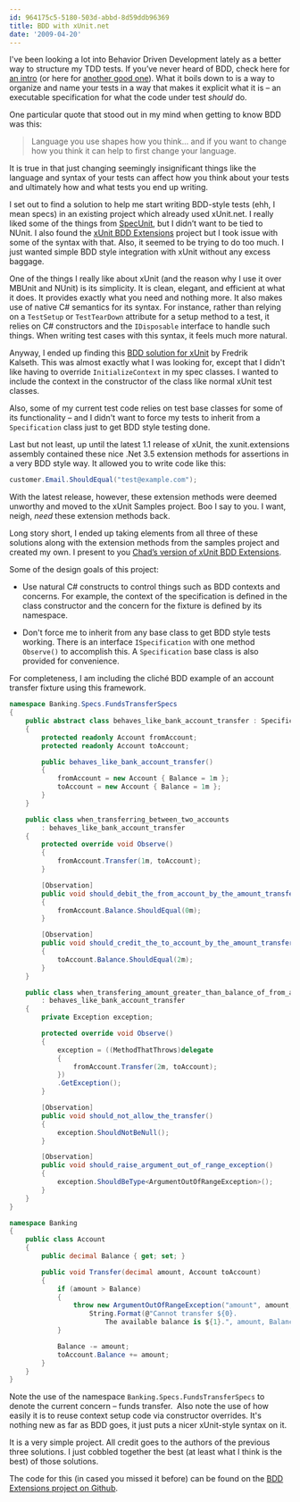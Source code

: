 ```yaml
---
id: 964175c5-5180-503d-abbd-8d59ddb96369
title: BDD with xUnit.net
date: '2009-04-20'
---
```


I've been looking a lot into Behavior Driven Development lately as a better way to structure my TDD tests. If you’ve never heard of BDD, check here for [an intro](http://www.lostechies.com/blogs/sean_chambers/archive/2008/12/07/starting-with-bdd-vs-starting-with-tdd.aspx) (or here for [another good one](http://codebetter.com/blogs/ian_cooper/archive/2009/03/31/seizing-the-bdd-nettle.aspx)). What it boils down to is a way to organize and name your tests in a way that makes it explicit what it is – an executable specification for what the code under test _should_ do.

One particular quote that stood out in my mind when getting to know BDD was this:

> Language you use shapes how you think… and if you want to change how you think it can help to first change your language.

It is true in that just changing seemingly insignificant things like the language and syntax of your tests can affect how you think about your tests and ultimately how and what tests you end up writing.

I set out to find a solution to help me start writing BDD-style tests (ehh, I mean specs) in an existing project which already used xUnit.net. I really liked some of the things from [SpecUnit](http://code.google.com/p/specunit-net/), but I didn’t want to be tied to NUnit. I also found the [xUnit BDD Extensions](https://github.com/BjRo/xunitbddextensions) project but I took issue with some of the syntax with that. Also, it seemed to be trying to do too much. I just wanted simple BDD style integration with xUnit without any excess baggage.

One of the things I really like about xUnit (and the reason why I use it over MBUnit and NUnit) is its simplicity. It is clean, elegant, and efficient at what it does. It provides exactly what you need and nothing more. It also makes use of native C# semantics for its syntax. For instance, rather than relying on a `TestSetup` or `TestTearDown` attribute for a setup method to a test, it relies on C# constructors and the `IDisposable` interface to handle such things. When writing test cases with this syntax, it feels much more natural.

Anyway, I ended up finding this [BDD solution for xUnit](http://iridescence.no/post/Extending-xUnit-with-a-Custom-ObservationAttribute-for-BDD-Style-Testing.aspx) by Fredrik Kalseth. This was almost exactly what I was looking for, except that I didn't like having to override `InitializeContext` in my spec classes. I wanted to include the context in the constructor of the class like normal xUnit test classes.

Also, some of my current test code relies on test base classes for some of its functionality – and I didn't want to force my tests to inherit from a `Specification` class just to get BDD style testing done.

Last but not least, up until the latest 1.1 release of xUnit, the xunit.extensions assembly contained these nice .Net 3.5 extension methods for assertions in a very BDD style way. It allowed you to write code like this:

```csharp
customer.Email.ShouldEqual("test@example.com");
```

With the latest release, however, these extension methods were deemed unworthy and moved to the xUnit Samples project. Boo I say to you. I want, neigh, _need_ these extension methods back.

Long story short, I ended up taking elements from all three of these solutions along with the extension methods from the samples project and created my own. I present to you [Chad’s version of xUnit BDD Extensions](https://github.com/chadly/xUnit-BDD-Extensions).

Some of the design goals of this project:

* Use natural C# constructs to control things such as BDD contexts and concerns. For example, the context of the specification is defined in the class constructor and the concern for the fixture is defined by its namespace.

* Don't force me to inherit from any base class to get BDD style tests working. There is an interface `ISpecification` with one method `Observe()` to accomplish this. A `Specification` base class is also provided for convenience.

For completeness, I am including the cliché BDD example of an account transfer fixture using this framework.

```csharp
namespace Banking.Specs.FundsTransferSpecs
{
    public abstract class behaves_like_bank_account_transfer : Specification
    {
        protected readonly Account fromAccount;
        protected readonly Account toAccount;

        public behaves_like_bank_account_transfer()
        {
            fromAccount = new Account { Balance = 1m };
            toAccount = new Account { Balance = 1m };
        }
    }

    public class when_transferring_between_two_accounts
        : behaves_like_bank_account_transfer
    {
        protected override void Observe()
        {
            fromAccount.Transfer(1m, toAccount);
        }

        [Observation]
        public void should_debit_the_from_account_by_the_amount_transferred()
        {
            fromAccount.Balance.ShouldEqual(0m);
        }

        [Observation]
        public void should_credit_the_to_account_by_the_amount_transferred()
        {
            toAccount.Balance.ShouldEqual(2m);
        }
    }

    public class when_transfering_amount_greater_than_balance_of_from_account
        : behaves_like_bank_account_transfer
    {
        private Exception exception;

        protected override void Observe()
        {
            exception = ((MethodThatThrows)delegate
            {
                fromAccount.Transfer(2m, toAccount);
            })
            .GetException();
        }

        [Observation]
        public void should_not_allow_the_transfer()
        {
            exception.ShouldNotBeNull();
        }

        [Observation]
        public void should_raise_argument_out_of_range_exception()
        {
            exception.ShouldBeType<ArgumentOutOfRangeException>();
        }
    }
}

namespace Banking
{
    public class Account
    {
        public decimal Balance { get; set; }

        public void Transfer(decimal amount, Account toAccount)
        {
            if (amount > Balance)
            {
                throw new ArgumentOutOfRangeException("amount", amount,
                    String.Format(@"Cannot transfer ${0}.
                        The available balance is ${1}.", amount, Balance));
            }

            Balance -= amount;
            toAccount.Balance += amount;
        }
    }
}
```

Note the use of the namespace `Banking.Specs.FundsTransferSpecs` to denote the current concern – funds transfer.  Also note the use of how easily it is to reuse context setup code via constructor overrides. It's nothing new as far as BDD goes, it just puts a nicer xUnit-style syntax on it.

It is a very simple project. All credit goes to the authors of the previous three solutions. I just cobbled together the best (at least what I think is the best) of those solutions.

The code for this (in cased you missed it before) can be found on the [BDD Extensions project on Github](https://github.com/chadly/xUnit-BDD-Extensions).